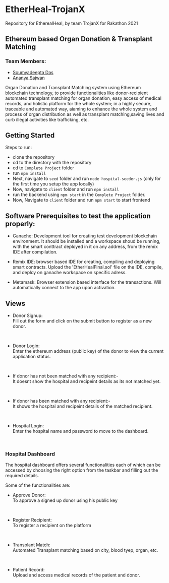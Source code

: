 # EtherHeal-TrojanX
Repository for EtherealHeal, by team TrojanX for Rakathon 2021

## Ethereum based Organ Donation & Transplant Matching


### Team Members: 
- [Soumyadeepta Das](https://github.com/soumyadeeptadas)
- [Ananya Sajwan](https://github.com/ananya407)


Organ Donation and Transplant Matching system using Ethereum blockchain technology, to provide functionalities like donor-recipient automated transplant matching for organ donation, easy access of medical records, and holistic platform for the whole system; in a highly secure, traceable and automated way, aiaming to enhance the whole system and process of organ distribution as well as transplant matching,saving lives and curb illegal activities like trafficking, etc.


## Getting Started

Steps to run:
- clone the repository
- cd to the directory with the repository
- cd to `Complete Project` folder
- run `npm install` 
- Next, navigate to `seed` folder and run
  `node hospital-seeder.js` (only for the first time you setup the app locally)
- Now, navigate to `client` folder and run `npm install`
- run the backend using `npm start` in the `Complete Project` folder.
- Now, Navigate to `client` folder and run `npm start` to start frontend

## Software Prerequisites to test the application properly:
- Ganache: Development tool for creating test development blockchain environment. It should be installed and a workspace shoud be running, with the smart conttract deployed in it on any address, from the remix IDE after compilation.

- Remix IDE: browser based IDE for creating, compiling and deploying smart contracts. Upload the 'EtherHealFinal.sol' file on the IDE, compile, and deploy on ganache workspace on specific adress.

- Metamask: Browser extension based interface for the transactions. Will automatically connect to the app upon activation.


## Views

- Donor Signup: <br/>
Fill out the form and click on the submit button to register as a new donor.

<br/>

- Donor Login: <br/>
Enter the ethereum address (public key) of the donor to view the current application status.

<br/>

- If donor has not been matched with any recipient:-<br>
It doesnt show the hospital and recipeint details as its not matched yet.

<br/>

- If donor has been matched with any recipient:-<br>
It shows the hospital and recipeint details of the matched recipient.

<br/>

- Hospital Login: <br/>
Enter the hospital name and password to move to the dashboard.

<br/>


### Hospital Dashboard

The hospital dashboard offers several functionalities each of which can be accessed by choosing the right option from the taskbar and filling out the required details.

Some of the functionalities are:

- Approve Donor: <br/>
To approve a signed up donor using his public key

<br/>

- Register Recipient:<br/>
To register a recipient on the platform

<br/>

- Transplant Match: <br/>
Automated Transplant matching based on city, blood tyep, organ, etc.

<br/>

- Patient Record: <br/>
Upload and access medical records of the patient and donor.

<br/>
